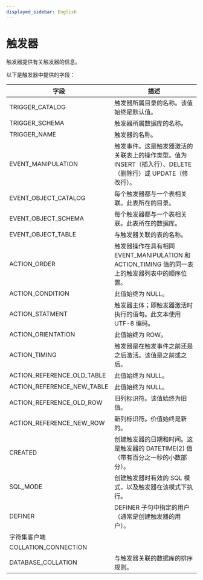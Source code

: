 ```yaml
---
displayed_sidebar: English
---
```


# 触发器

触发器提供有关触发器的信息。

以下是触发器中提供的字段：

|字段|描述|
|---|---|
|TRIGGER_CATALOG|触发器所属目录的名称。该值始终是默认值。|
|TRIGGER_SCHEMA|触发器所属数据库的名称。|
|TRIGGER_NAME|触发器的名称。|
|EVENT_MANIPULATION|触发事件。这是触发器激活的关联表上的操作类型。值为 INSERT（插入行）、DELETE（删除行）或 UPDATE（修改行）。|
|EVENT_OBJECT_CATALOG|每个触发器都与一个表相关联。此表所在的目录。|
|EVENT_OBJECT_SCHEMA|每个触发器都与一个表相关联。此表所在的数据库。|
|EVENT_OBJECT_TABLE|与触发器关联的表的名称。|
|ACTION_ORDER|触发器操作在具有相同 EVENT_MANIPULATION 和 ACTION_TIMING 值的同一表上的触发器列表中的顺序位置。|
|ACTION_CONDITION|此值始终为 NULL。|
|ACTION_STATMENT|触发器主体；即触发器激活时执行的语句。此文本使用 UTF-8 编码。|
|ACTION_ORIENTATION|此值始终为 ROW。|
|ACTION_TIMING|触发器是在触发事件之前还是之后激活。该值是之前或之后。|
|ACTION_REFERENCE_OLD_TABLE|此值始终为 NULL。|
|ACTION_REFERENCE_NEW_TABLE|此值始终为 NULL。|
|ACTION_REFERENCE_OLD_ROW|旧列标识符。该值始终为旧值。|
|ACTION_REFERENCE_NEW_ROW|新列标识符。价值始终是新的。|
|CREATED|创建触发器的日期和时间。这是触发器的 DATETIME(2) 值（带有百分之一秒的小数部分）。|
|SQL_MODE|创建触发器时有效的 SQL 模式，以及触发器在该模式下执行。|
|DEFINER|DEFINER 子句中指定的用户（通常是创建触发器的用户）。|
|字符集客户端|
|COLLATION_CONNECTION|
|DATABASE_COLLATION|与触发器关联的数据库的排序规则。|
